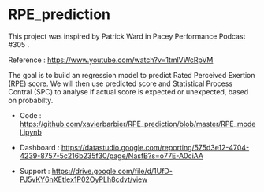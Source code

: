 # RPE_prediction
This project was inspired by Patrick Ward in Pacey Performance Podcast #305 .

Reference : https://www.youtube.com/watch?v=1tmlVWcRpVM

The goal is to build an regression model to predict Rated Perceived Exertion (RPE) score. We will then use predicted score and Statistical Process Contral (SPC) to analyse if actual score is expected or unexpected, based on probabilty.

- Code : https://github.com/xavierbarbier/RPE_prediction/blob/master/RPE_model.ipynb

- Dashboard : https://datastudio.google.com/reporting/575d3e12-4704-4239-8757-5c216b235f30/page/NasfB?s=o77E-A0ciAA

- Support : https://drive.google.com/file/d/1UfD-PJ5vKY6nXEtIex1P02OyPLh8cdvt/view
